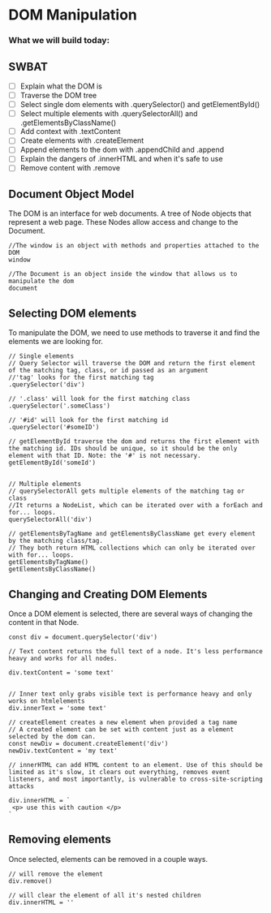 # DOM Manipulation

### What we will build today:

## SWBAT

- [ ] Explain what the DOM is
- [ ] Traverse the DOM tree
- [ ] Select single dom elements with .querySelector() and getElementById()
- [ ] Select multiple elements with .querySelectorAll() and .getElementsByClassName()
- [ ] Add context with .textContent
- [ ] Create elements with .createElement
- [ ] Append elements to the dom with .appendChild and .append
- [ ] Explain the dangers of .innerHTML and when it's safe to use
- [ ] Remove content with .remove

## Document Object Model

The DOM is an interface for web documents. A tree of Node objects that represent a web page. These Nodes allow access and change to the Document.

```
//The window is an object with methods and properties attached to the DOM
window

//The Document is an object inside the window that allows us to manipulate the dom
document

```

## Selecting DOM elements

To manipulate the DOM, we need to use methods to traverse it and find the elements we are looking for.

```
// Single elements
// Query Selector will traverse the DOM and return the first element of the matching tag, class, or id passed as an argument
//'tag' looks for the first matching tag
.querySelector('div')

// '.class' will look for the first matching class
.querySelector('.someClass')

// '#id' will look for the first matching id
.querySelector('#someID')

// getElementById traverse the dom and returns the first element with the matching id. IDs should be unique, so it should be the only element with that ID. Note: the '#' is not necessary.
getElementById('someId')


// Multiple elements
// querySelectorAll gets multiple elements of the matching tag or class
//It returns a NodeList, which can be iterated over with a forEach and for... loops.
querySelectorAll('div')

// getElementsByTagName and getElementsByClassName get every element by the matching class/tag.
// They both return HTML collections which can only be iterated over with for... loops.
getElementsByTagName()
getElementsByClassName()

```

## Changing and Creating DOM Elements

Once a DOM element is selected, there are several ways of changing the content in that Node.

```
const div = document.querySelector('div')

// Text content returns the full text of a node. It's less performance heavy and works for all nodes.

div.textContent = 'some text'


// Inner text only grabs visible text is performance heavy and only works on htmlelements
div.innerText = 'some text'

// createElement creates a new element when provided a tag name
// A created element can be set with content just as a element selected by the dom can.
const newDiv = document.createElement('div')
newDiv.textContent = 'my text'

// innerHTML can add HTML content to an element. Use of this should be limited as it's slow, it clears out everything, removes event listeners, and most importantly, is vulnerable to cross-site-scripting attacks

div.innerHTML = `
 <p> use this with caution </p>
`

```

## Removing elements

Once selected, elements can be removed in a couple ways.

```
// will remove the element
div.remove()

// will clear the element of all it's nested children
div.innerHTML = ''

```

